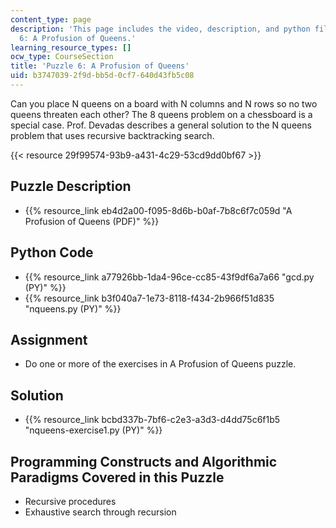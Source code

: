 ```yaml
---
content_type: page
description: 'This page includes the video, description, and python files for Puzzle
  6: A Profusion of Queens.'
learning_resource_types: []
ocw_type: CourseSection
title: 'Puzzle 6: A Profusion of Queens'
uid: b3747039-2f9d-bb5d-0cf7-640d43fb5c08
---
```


Can you place N queens on a board with N columns and N rows so no two queens threaten each other? The 8 queens problem on a chessboard is a special case. Prof. Devadas describes a general solution to the N queens problem that uses recursive backtracking search.

{{< resource 29f99574-93b9-a431-4c29-53cd9dd0bf67 >}}

Puzzle Description
------------------

*   {{% resource_link eb4d2a00-f095-8d6b-b0af-7b8c6f7c059d "A Profusion of Queens (PDF)" %}}

Python Code
-----------

*   {{% resource_link a77926bb-1da4-96ce-cc85-43f9df6a7a66 "gcd.py (PY)" %}}
*   {{% resource_link b3f040a7-1e73-8118-f434-2b966f51d835 "nqueens.py (PY)" %}}

Assignment
----------

*   Do one or more of the exercises in A Profusion of Queens puzzle.

Solution
--------

*   {{% resource_link bcbd337b-7bf6-c2e3-a3d3-d4dd75c6f1b5 "nqueens-exercise1.py (PY)" %}}

Programming Constructs and Algorithmic Paradigms Covered in this Puzzle
-----------------------------------------------------------------------

*   Recursive procedures
*   Exhaustive search through recursion